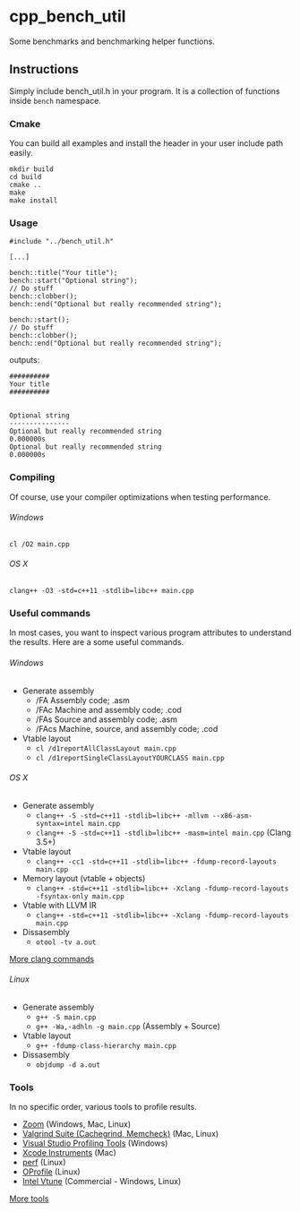 # cpp_bench_util
Some benchmarks and benchmarking helper functions.

## Instructions
Simply include bench_util.h in your program. It is a collection of functions inside `bench` namespace.

### Cmake
You can build all examples and install the header in your user include path easily.
```
mkdir build
cd build
cmake ..
make
make install
```

### Usage
```
#include "../bench_util.h"

[...]

bench::title("Your title");
bench::start("Optional string");
// Do stuff
bench::clobber();
bench::end("Optional but really recommended string");

bench::start();
// Do stuff
bench::clobber();
bench::end("Optional but really recommended string");
```

outputs:

```
##########
Your title
##########


Optional string
---------------
Optional but really recommended string                                0.000000s
Optional but really recommended string                                0.000000s
```

### Compiling
Of course, use your compiler optimizations when testing performance.

###### Windows
`cl /O2 main.cpp`

###### OS X
`clang++ -O3 -std=c++11 -stdlib=libc++ main.cpp`

### Useful commands
In most cases, you want to inspect various program attributes to understand the results. Here are a some useful commands.

###### Windows
- Generate assembly
  - /FA Assembly code; .asm
  - /FAc Machine and assembly code; .cod
  - /FAs Source and assembly code; .asm
  - /FAcs Machine, source, and assembly code; .cod
- Vtable layout
  - `cl /d1reportAllClassLayout main.cpp`
  - `cl /d1reportSingleClassLayoutYOURCLASS main.cpp`

###### OS X
- Generate assembly
  - `clang++ -S -std=c++11 -stdlib=libc++ -mllvm --x86-asm-syntax=intel main.cpp`
  - `clang++ -S -std=c++11 -stdlib=libc++ -masm=intel main.cpp` (Clang 3.5+)
- Vtable layout
  - `clang++ -cc1 -std=c++11 -stdlib=libc++ -fdump-record-layouts main.cpp`
- Memory layout (vtable + objects)
  - `clang++ -std=c++11 -stdlib=libc++ -Xclang -fdump-record-layouts -fsyntax-only main.cpp`
- Vtable with LLVM IR
  - `clang++ -std=c++11 -stdlib=libc++ -Xclang -fdump-record-layouts main.cpp`
- Dissasembly
  - `otool -tv a.out`

[More clang commands](http://clang.llvm.org/docs/CommandGuide/clang.html)

###### Linux
- Generate assembly
  - `g++ -S main.cpp`
  - `g++ -Wa,-adhln -g main.cpp` (Assembly + Source)
- Vtable layout
  - `g++ -fdump-class-hierarchy main.cpp`
- Dissasembly
  - `objdump -d a.out`

### Tools
In no specific order, various tools to profile results.

- [Zoom](http://www.rotateright.com) (Windows, Mac, Linux)
- [Valgrind Suite (Cachegrind, Memcheck)](http://valgrind.org/info/tools.html) (Mac, Linux)
- [Visual Studio Profiling Tools](https://msdn.microsoft.com/en-us/library/bb385770.aspx) (Windows)
- [Xcode Instruments](https://developer.apple.com/library/watchos/documentation/DeveloperTools/Conceptual/InstrumentsUserGuide/index.html) (Mac)
- [perf](https://perf.wiki.kernel.org/index.php/Main_Page) (Linux)
- [OProfile](http://oprofile.sourceforge.net) (Linux)
- [Intel Vtune](https://software.intel.com/en-us/intel-vtune-amplifier-xe) (Commercial - Windows, Linux)

[More tools](https://en.wikipedia.org/wiki/List_of_performance_analysis_tools)
